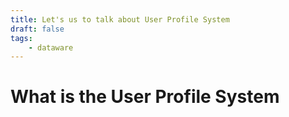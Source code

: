```yaml
---
title: Let's us to talk about User Profile System
draft: false
tags:
    - dataware
---
```


# What is the User Profile System



